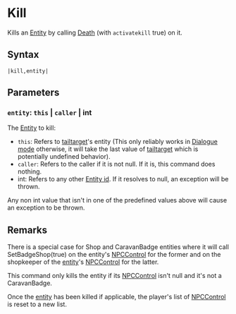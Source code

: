 # Kill

Kills an [Entity](../../Entities/Entity.md) by calling [Death](../../Entities/EntityControl/Notable%20methods/Death.md) (with `activatekill` true) on it.

## Syntax

````
|kill,entity|
````

## Parameters

### `entity`:  `this` | `caller` | int

The [Entity](../../Entities/Entity.md) to kill:

* `this`: Refers to [tailtarget](../Notable%20states.md#tailtarget)'s entity (This only reliably works in [Dialogue mode](../Dialogue%20mode.md) otherwise, it will take the last value of [tailtarget](../Notable%20states.md#tailtarget) which is potentially undefined behavior).
* `caller`: Refers to the caller if it is not null. If it is, this command does nothing.
* int: Refers to any other [Entity id](../Common%20commands%20id%20schemes/Entity%20id.md). If it resolves to null, an exception will be thrown.

Any non int value that isn't in one of the predefined values above will cause an exception to be thrown.

## Remarks

There is a special case for Shop and CaravanBadge entities where it will call SetBadgeShop(true) on the entity's [NPCControl](../../Entities/NPCControl/NPCControl.md) for the former and on the shopkeeper of the [entity](../../Entities/Entity.md)'s [NPCControl](../../Entities/NPCControl/NPCControl.md) for the latter.

This command only kills the entity if its [NPCControl](../../Entities/NPCControl/NPCControl.md) isn't null and it's not a CaravanBadge.

Once the [entity](../../Entities/Entity.md) has been killed if applicable, the player's list of [NPCControl](../../Entities/NPCControl/NPCControl.md) is reset to a new list.
